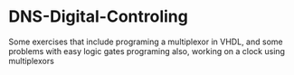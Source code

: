 # DNS-Digital-Controling

Some exercises that include programing a multiplexor in VHDL, and some problems with easy logic gates programing
also, working on a clock using multiplexors
